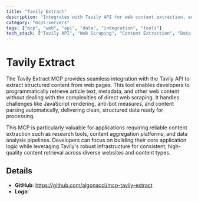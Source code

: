```yaml
---
title: "Tavily Extract"
description: "Integrates with Tavily API for web content extraction, enabling efficient web scraping capabilities for projects requiring content retrieval."
category: "mcps-servers"
tags: ["mcp", "web", "api", "data", "integration", "tools"]
tech_stack: ["Tavily API", "Web Scraping", "Content Extraction", "Data Processing"]
---
```


# Tavily Extract

The Tavily Extract MCP provides seamless integration with the Tavily API to extract structured content from web pages. This tool enables developers to programmatically retrieve article text, metadata, and other web content without dealing with the complexities of direct web scraping. It handles challenges like JavaScript rendering, anti-bot measures, and content parsing automatically, delivering clean, structured data ready for processing.

This MCP is particularly valuable for applications requiring reliable content extraction such as research tools, content aggregation platforms, and data analysis pipelines. Developers can focus on building their core application logic while leveraging Tavily's robust infrastructure for consistent, high-quality content retrieval across diverse websites and content types.

## Details

- **GitHub**: https://github.com/algonacci/mcp-tavily-extract
- **Logo**: 
